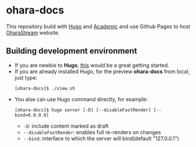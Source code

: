 # ohara-docs

This repository build with [Hugo](https://gohugo.io/) and [Academic](https://sourcethemes.com/academic/)
and use Github Pages to host [OharaStream](https://oharastream.github.io) website.

## Building development environment

* If you are newbie to **Hugo**, [this](https://gohugo.io/getting-started/) would be a great getting started.
* If you are already installed Hugo, for the preview **ohara-docs** from local, just type:
  ```
  [ohara-docs]$ ./view.sh
  ```
* You alse can use Hugo command directly, for example:
  ```
  [ohara-docs]$ hugo server [-D] [--disableFastRender] [--bind=0.0.0.0]
  ```
  * `-D`: include content marked as draft
  * `--disableFastRender`: enables full re-renders on changes
  * `--bind`: interface to which the server will bind(default "127.0.0.1")
